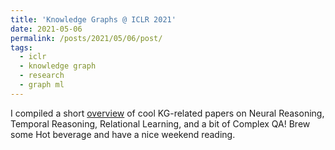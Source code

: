 ```yaml
---
title: 'Knowledge Graphs @ ICLR 2021'
date: 2021-05-06
permalink: /posts/2021/05/06/post/
tags:
  - iclr
  - knowledge graph
  - research
  - graph ml
---
```


I compiled a short [overview](https://mgalkin.medium.com/knowledge-graphs-iclr-2021-6e0b52c80686) of cool KG-related papers on Neural Reasoning, Temporal Reasoning, Relational Learning, and a bit of Complex QA! Brew some Hot beverage and have a nice weekend reading. 